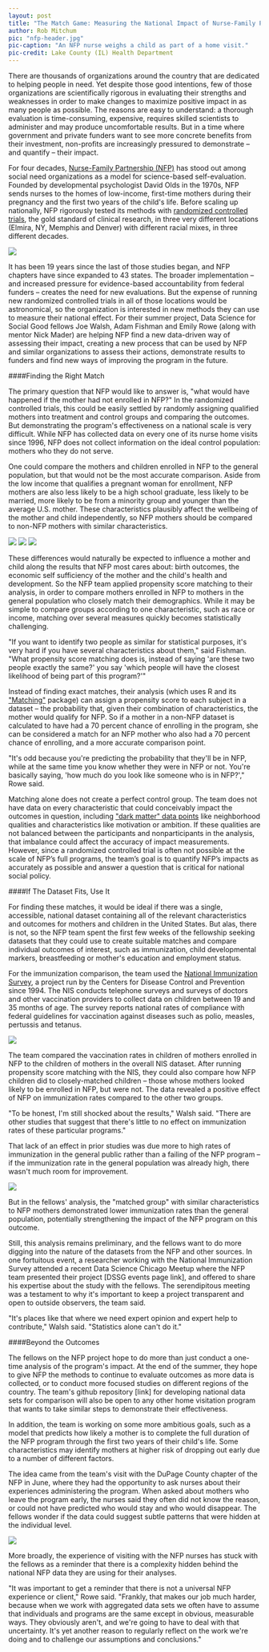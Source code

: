 ```yaml
---
layout: post
title: "The Match Game: Measuring the National Impact of Nurse-Family Partnership"
author: Rob Mitchum
pic: "nfp-header.jpg"
pic-caption: "An NFP nurse weighs a child as part of a home visit."
pic-credit: Lake County (IL) Health Department
---
```


There are thousands of organizations around the country that are dedicated to helping people in need. Yet despite those good intentions, few of those organizations are scientifically rigorous in evaluating their strengths and weaknesses in order to make changes to maximize positive impact in as many people as possible. The reasons are easy to understand: a thorough evaluation is time-consuming, expensive, requires skilled scientists to administer and may produce uncomfortable results. But in a time where government and private funders want to see more concrete benefits from their investment, non-profits are increasingly pressured to demonstrate – and quantify – their impact.

For four decades, [Nurse-Family Partnership (NFP)](http://www.nursefamilypartnership.org/) has stood out among social need organizations as a model for science-based self-evaluation. Founded by developmental psychologist David Olds in the 1970s, NFP sends nurses to the homes of low-income, first-time mothers during their pregnancy and the first two years of the child's life. Before scaling up nationally, NFP rigorously tested its methods with [randomized controlled trials](http://www.nursefamilypartnership.org/Proven-Results/Published-research), the gold standard of clinical research, in three very different locations (Elmira, NY, Memphis and Denver) with different racial mixes, in three different decades.

<a href="http://www.nursefamilypartnership.org/"><img src="/img/partners/nfp.jpg"></a>	

It has been 19 years since the last of those studies began, and NFP chapters have since expanded to 43 states. The broader implementation – and increased pressure for evidence-based accountability from federal funders – creates the need for new evaluations. But the expense of running new randomized controlled trials in all of those locations would be astronomical, so the organization is interested in new methods they can use to measure their national effect. For their summer project, Data Science for Social Good fellows Joe Walsh, Adam Fishman and Emily Rowe (along with mentor Nick Mader) are helping NFP find a new data-driven way of assessing their impact, creating a new process that can be used by NFP and similar organizations to assess their actions, demonstrate results to funders and find new ways of improving the program in the future.

####Finding the Right Match

The primary question that NFP would like to answer is, "what would have happened if the mother had not enrolled in NFP?" In the randomized controlled trials, this could be easily settled by randomly assigning qualified mothers into treatment and control groups and comparing the outcomes. But demonstrating the program's effectiveness on a national scale is very difficult. While NFP has collected data on every one of its nurse home visits since 1996, NFP does not collect information on the ideal control population: mothers who they do not serve.
 
One could compare the mothers and children enrolled in NFP to the general population, but that would not be the most accurate comparison. Aside from the low income that qualifies a pregnant woman for enrollment, NFP mothers are also less likely to be a high school graduate, less likely to be married, more likely to be from a minority group and younger than the average U.S. mother.  These characteristics plausibly affect the wellbeing of the mother and child independently, so NFP mothers should be compared to non-NFP mothers with similar characteristics.

<img src="/img/posts/nfp-income.png">
<img src="/img/posts/nfp-race.png">
<img src="/img/posts/nfp-graduation.png">

These differences would naturally be expected to influence a mother and child along the results that NFP most cares about: birth outcomes, the economic self sufficiency of the mother and the child's health and development. So the NFP team applied propensity score matching to their analysis, in order to compare mothers enrolled in NFP to mothers in the general population who closely match their demographics. While it may be simple to compare groups according to one characteristic, such as race or income, matching over several measures quickly becomes statistically challenging.

"If you want to identify two people as similar for statistical purposes, it's very hard if you have several characteristics about them," said Fishman. "What propensity score matching does is, instead of saying 'are these two people exactly the same?' you say 'which people will have the closest likelihood of being part of this program?'"  

Instead of finding exact matches, their analysis (which uses R and its ["Matching"](http://cran.r-project.org/web/packages/Matching/index.html) package) can assign a propensity score to each subject in a dataset – the probability that, given their combination of characteristics, the mother would qualify for NFP. So if a mother in a non-NFP dataset is calculated to have had a 70 percent chance of enrolling in the program, she can be considered a match for an NFP mother who also had a 70 percent chance of enrolling, and a more accurate comparison point.  

"It's odd because you're predicting the probability that they'll be in NFP, while at the same time you know whether they were in NFP or not. You're basically saying, 'how much do you look like someone who is in NFP?'," Rowe said. 

Matching alone does not create a perfect control group.  The team does not have data on every characteristic that could conceivably impact the outcomes in question, including ["dark matter" data points](http://dssg.io/2013/06/19/the-dark-matter-of-public-policy-data.html) like neighborhood qualities and characteristics like motivation or ambition.  If these qualities are not balanced between the participants and nonparticipants in the analysis, that imbalance could affect the accuracy of impact measurements.  However, since a randomized controlled trial is often not possible at the scale of NFP’s full programs, the team’s goal is to quantify NFP’s impacts as accurately as possible and answer a question that is critical for national social policy.

####If The Dataset Fits, Use It

For finding these matches, it would be ideal if there was a single, accessible, national dataset containing all of the relevant characteristics and outcomes for mothers and children in the United States. But alas, there is not, so the NFP team spent the first few weeks of the fellowship seeking datasets that they could use to create suitable matches and compare individual outcomes of interest, such as immunization, child developmental markers, breastfeeding or mother's education and employment status.

For the immunization comparison, the team used the [National Immunization Survey](http://www.cdc.gov/nchs/nis.htm), a project run by the Centers for Disease Control and Prevention since 1994. The NIS conducts telephone surveys and surveys of doctors and other vaccination providers to collect data on children between 19 and 35 months of age. The survey reports national rates of compliance with federal guidelines for vaccination against diseases such as polio, measles, pertussis and tetanus.

<a href="http://www.cdc.gov/vaccines/stats-surv/nis/figures/2011_map.htm"><img src="/img/posts/cdc-NIS.png"></a>

The team compared the vaccination rates in children of mothers enrolled in NFP to the children of mothers in the overall NIS dataset. After running propensity score matching with the NIS, they could also compare how NFP children did to closely-matched children – those whose mothers looked likely to be enrolled in NFP, but were not. The data revealed a positive effect of NFP on immunization rates compared to the other two groups.

"To be honest, I'm still shocked about the results," Walsh said. "There are other studies that suggest that there's little to no effect on immunization rates of these particular programs."

That lack of an effect in prior studies was due more to high rates of immunization in the general public rather than a failing of the NFP program – if the immunization rate in the general population was already high, there wasn't much room for improvement. 

<img src="/img/posts/nfp-immunization.png">

But in the fellows' analysis, the "matched group" with similar characteristics to NFP mothers demonstrated lower immunization rates than the general population, potentially strengthening the impact of the NFP program on this outcome.

Still, this analysis remains preliminary, and the fellows want to do more digging into the nature of the datasets from the NFP and other sources. In one fortuitous event, a researcher working with the National Immunization Survey attended a recent Data Science Chicago Meetup where the NFP team presented their project [DSSG events page link], and offered to share his expertise about the study with the fellows. The serendipitous meeting was a testament to why it's important to keep a project transparent and open to outside observers, the team said. 

"It's places like that where we need expert opinion and expert help to contribute," Walsh said. "Statistics alone can't do it."

####Beyond the Outcomes

The fellows on the NFP project hope to do more than just conduct a one-time analysis of the program's impact. At the end of the summer, they hope to give NFP the methods to continue to evaluate outcomes as more data is collected, or to conduct more focused studies on different regions of the country. The team's github repository [link] for developing national data sets for comparison will also be open to any other home visitation program that wants to take similar steps to demonstrate their effectiveness.

In addition, the team is working on some more ambitious goals, such as a model that predicts how likely a mother is to complete the full duration of the NFP program through the first two years of their child's life. Some characteristics may identify mothers at higher risk of dropping out early due to a number of different factors. 

The idea came from the team's visit with the DuPage County chapter of the NFP in June, where they had the opportunity to ask nurses about their experiences administering the program.  When asked about mothers who leave the program early, the nurses said they often did not know the reason, or could not have predicted who would stay and who would disappear.  The fellows wonder if the data could suggest subtle patterns that were hidden at the individual level. 

<img src="/img/posts/nfp-visit.jpg">

More broadly, the experience of visiting with the NFP nurses has stuck with the fellows as a reminder that there is a complexity hidden behind the national NFP data they are using for their analyses.

"It was important to get a reminder that there is not a universal NFP experience or client," Rowe said. "Frankly, that makes our job much harder, because when we work with aggregated data sets we often have to assume that individuals and programs are the same except in obvious, measurable ways.  They obviously aren't, and we're going to have to deal with that uncertainty.  It's yet another reason to regularly reflect on the work we're doing and to challenge our assumptions and conclusions."

 
 
 
 
 

